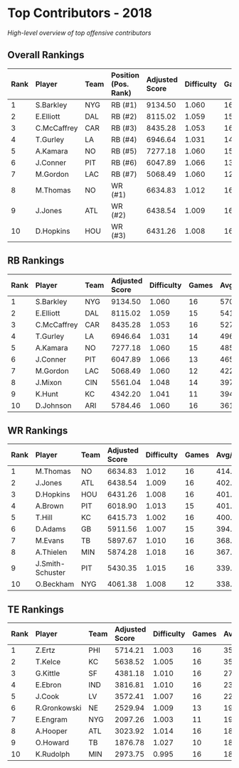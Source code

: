 # Top Contributors - 2018

*High-level overview of top offensive contributors*

## Overall Rankings

| Rank | Player      | Team | Position (Pos. Rank) | Adjusted Score | Difficulty | Games | Avg/Game | Typical | Consistency | Trend      |
| :----| :-----------| :----| :--------------------| :--------------| :----------| :-----| :--------| :-------| :-----------| :----------|
| 1    | S.Barkley   | NYG  | RB (#1)              | 9134.50        | 1.060      | 16    | 570.91   | 533.39  | 8/2/6       | Stable     |
| 2    | E.Elliott   | DAL  | RB (#2)              | 8115.02        | 1.059      | 15    | 541.00   | 434.12  | 6/3/6       | Increasing |
| 3    | C.McCaffrey | CAR  | RB (#3)              | 8435.28        | 1.053      | 16    | 527.20   | 533.36  | 8/2/6       | Increasing |
| 4    | T.Gurley    | LA   | RB (#4)              | 6946.64        | 1.031      | 14    | 496.19   | 496.70  | 3/0/11      | Stable     |
| 5    | A.Kamara    | NO   | RB (#5)              | 7277.18        | 1.060      | 15    | 485.15   | 461.64  | 7/1/7       | Decreasing |
| 6    | J.Conner    | PIT  | RB (#6)              | 6047.89        | 1.066      | 13    | 465.22   | 332.25  | 4/3/6       | Decreasing |
| 7    | M.Gordon    | LAC  | RB (#7)              | 5068.49        | 1.060      | 12    | 422.37   | 443.00  | 4/2/6       | Decreasing |
| 8    | M.Thomas    | NO   | WR (#1)              | 6634.83        | 1.012      | 16    | 414.68   | 380.10  | 8/0/8       | Decreasing |
| 9    | J.Jones     | ATL  | WR (#2)              | 6438.54        | 1.009      | 16    | 402.41   | 433.23  | 7/3/6       | Stable     |
| 10   | D.Hopkins   | HOU  | WR (#3)              | 6431.26        | 1.008      | 16    | 401.95   | 360.95  | 8/0/8       | Stable     |

## RB Rankings

| Rank | Player      | Team | Adjusted Score | Difficulty | Games | Avg/Game | Typical | Consistency | Trend      |
| :----| :-----------| :----| :--------------| :----------| :-----| :--------| :-------| :-----------| :----------|
| 1    | S.Barkley   | NYG  | 9134.50        | 1.060      | 16    | 570.91   | 533.39  | 8/2/6       | Stable     |
| 2    | E.Elliott   | DAL  | 8115.02        | 1.059      | 15    | 541.00   | 434.12  | 6/3/6       | Increasing |
| 3    | C.McCaffrey | CAR  | 8435.28        | 1.053      | 16    | 527.20   | 533.36  | 8/2/6       | Increasing |
| 4    | T.Gurley    | LA   | 6946.64        | 1.031      | 14    | 496.19   | 496.70  | 3/0/11      | Stable     |
| 5    | A.Kamara    | NO   | 7277.18        | 1.060      | 15    | 485.15   | 461.64  | 7/1/7       | Decreasing |
| 6    | J.Conner    | PIT  | 6047.89        | 1.066      | 13    | 465.22   | 332.25  | 4/3/6       | Decreasing |
| 7    | M.Gordon    | LAC  | 5068.49        | 1.060      | 12    | 422.37   | 443.00  | 4/2/6       | Decreasing |
| 8    | J.Mixon     | CIN  | 5561.04        | 1.048      | 14    | 397.22   | 372.70  | 7/0/7       | Decreasing |
| 9    | K.Hunt      | KC   | 4342.20        | 1.041      | 11    | 394.75   | 395.93  | 5/0/6       | Increasing |
| 10   | D.Johnson   | ARI  | 5784.46        | 1.060      | 16    | 361.53   | 347.22  | 8/4/4       | Stable     |

## WR Rankings

| Rank | Player           | Team | Adjusted Score | Difficulty | Games | Avg/Game | Typical | Consistency | Trend      |
| :----| :----------------| :----| :--------------| :----------| :-----| :--------| :-------| :-----------| :----------|
| 1    | M.Thomas         | NO   | 6634.83        | 1.012      | 16    | 414.68   | 380.10  | 8/0/8       | Decreasing |
| 2    | J.Jones          | ATL  | 6438.54        | 1.009      | 16    | 402.41   | 433.23  | 7/3/6       | Stable     |
| 3    | D.Hopkins        | HOU  | 6431.26        | 1.008      | 16    | 401.95   | 360.95  | 8/0/8       | Stable     |
| 4    | A.Brown          | PIT  | 6018.90        | 1.013      | 15    | 401.26   | 327.78  | 6/2/7       | Decreasing |
| 5    | T.Hill           | KC   | 6415.73        | 1.002      | 16    | 400.98   | 354.67  | 8/2/6       | Stable     |
| 6    | D.Adams          | GB   | 5911.56        | 1.007      | 15    | 394.10   | 365.79  | 7/2/6       | Stable     |
| 7    | M.Evans          | TB   | 5897.67        | 1.010      | 16    | 368.60   | 405.26  | 8/3/5       | Stable     |
| 8    | A.Thielen        | MIN  | 5874.28        | 1.018      | 16    | 367.14   | 358.16  | 8/1/7       | Decreasing |
| 9    | J.Smith-Schuster | PIT  | 5430.35        | 1.015      | 16    | 339.40   | 295.65  | 8/1/7       | Stable     |
| 10   | O.Beckham        | NYG  | 4061.38        | 1.008      | 12    | 338.45   | 327.28  | 5/1/6       | Increasing |

## TE Rankings

| Rank | Player       | Team | Adjusted Score | Difficulty | Games | Avg/Game | Typical | Consistency | Trend      |
| :----| :------------| :----| :--------------| :----------| :-----| :--------| :-------| :-----------| :----------|
| 1    | Z.Ertz       | PHI  | 5714.21        | 1.003      | 16    | 357.14   | 322.50  | 8/0/8       | Decreasing |
| 2    | T.Kelce      | KC   | 5638.52        | 1.005      | 16    | 352.41   | 311.49  | 8/1/7       | Increasing |
| 3    | G.Kittle     | SF   | 4381.18        | 1.010      | 16    | 273.82   | 254.72  | 8/1/7       | Increasing |
| 4    | E.Ebron      | IND  | 3816.81        | 1.010      | 16    | 238.55   | 255.36  | 7/4/5       | Increasing |
| 5    | J.Cook       | LV   | 3572.41        | 1.007      | 16    | 223.28   | 178.79  | 8/1/7       | Stable     |
| 6    | R.Gronkowski | NE   | 2529.94        | 1.009      | 13    | 194.61   | 157.52  | 6/1/6       | Decreasing |
| 7    | E.Engram     | NYG  | 2097.26        | 1.003      | 11    | 190.66   | 165.38  | 3/2/6       | Increasing |
| 8    | A.Hooper     | ATL  | 3023.92        | 1.014      | 16    | 188.99   | 147.81  | 7/2/7       | Stable     |
| 9    | O.Howard     | TB   | 1876.78        | 1.027      | 10    | 187.68   | 216.12  | 3/0/7       | Stable     |
| 10   | K.Rudolph    | MIN  | 2973.75        | 0.995      | 16    | 185.86   | 150.61  | 8/1/7       | Decreasing |

